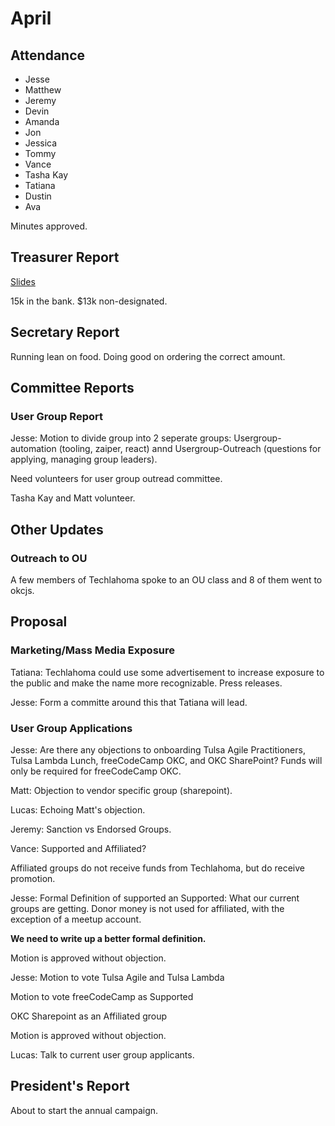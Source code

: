 # April

## Attendance

* Jesse
* Matthew
* Jeremy
* Devin
* Amanda
* Jon
* Jessica
* Tommy
* Vance
* Tasha Kay
* Tatiana
* Dustin
* Ava

Minutes approved.

## Treasurer Report
[Slides](https://docs.google.com/presentation/d/1LO3OkofXvd7qWpbfH0ANNVMEwExWac2B1gG3aZGAU0Y/edit?usp=sharing)

15k in the bank. $13k non-designated.

## Secretary Report

Running lean on food. Doing good on ordering the correct amount.

## Committee Reports

### User Group Report

Jesse: Motion to divide group into 2 seperate groups: Usergroup-automation (tooling, zaiper, react) annd Usergroup-Outreach (questions for applying, managing group leaders).

Need volunteers for user group outread committee.

Tasha Kay and Matt volunteer.

## Other Updates

### Outreach to OU

A few members of Techlahoma spoke to an OU class and 8 of them went to okcjs.

## Proposal

### Marketing/Mass Media Exposure

Tatiana: Techlahoma could use some advertisement to increase exposure to the public and make the name more recognizable. Press releases.

Jesse: Form a committe around this that Tatiana will lead.

### User Group Applications

Jesse: Are there any objections to onboarding Tulsa Agile Practitioners, Tulsa Lambda Lunch, freeCodeCamp OKC, and OKC SharePoint? Funds will only be required for freeCodeCamp OKC.

Matt: Objection to vendor specific group (sharepoint).

Lucas: Echoing Matt's objection.

Jeremy: Sanction vs Endorsed Groups.

Vance: Supported and Affiliated?

Affiliated groups do not receive funds from Techlahoma, but do receive promotion.

Jesse: Formal Definition of supported an Supported: What our current groups are getting.
Donor money is not used for affiliated, with the exception of a meetup account.

**We need to write up a better formal definition.**

Motion is approved without objection.

Jesse: Motion to vote Tulsa Agile and Tulsa Lambda

Motion to vote freeCodeCamp as Supported

OKC Sharepoint as an Affiliated group

Motion is approved without objection.

Lucas: Talk to current user group applicants.

## President's Report

About to start the annual campaign.